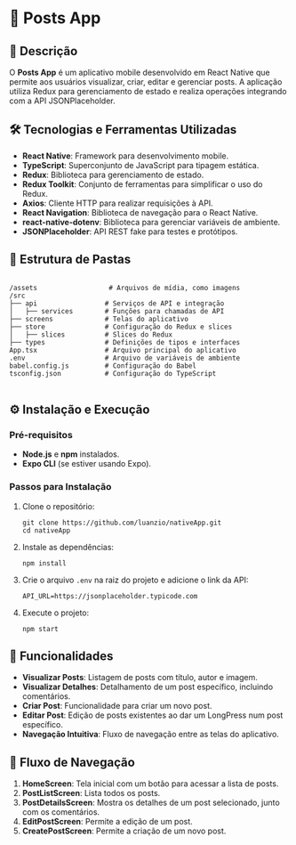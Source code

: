 <h1>🚀 Posts App</h1>

<h2>📝 Descrição</h2>
<p>
O <strong>Posts App</strong> é um aplicativo mobile desenvolvido em React Native que permite aos usuários visualizar, criar, editar e gerenciar posts. A aplicação utiliza Redux para gerenciamento de estado e realiza operações integrando com a API JSONPlaceholder.
</p>

<h2>🛠️ Tecnologias e Ferramentas Utilizadas</h2>
<ul>
  <li><strong>React Native</strong>: Framework para desenvolvimento mobile.</li>
  <li><strong>TypeScript</strong>: Superconjunto de JavaScript para tipagem estática.</li>
  <li><strong>Redux</strong>: Biblioteca para gerenciamento de estado.</li>
  <li><strong>Redux Toolkit</strong>: Conjunto de ferramentas para simplificar o uso do Redux.</li>
  <li><strong>Axios</strong>: Cliente HTTP para realizar requisições à API.</li>
  <li><strong>React Navigation</strong>: Biblioteca de navegação para o React Native.</li>
  <li><strong>react-native-dotenv</strong>: Biblioteca para gerenciar variáveis de ambiente.</li>
  <li><strong>JSONPlaceholder</strong>: API REST fake para testes e protótipos.</li>
</ul>

<h2>📂 Estrutura de Pastas</h2>
<pre>
<code>
/assets                  # Arquivos de mídia, como imagens
/src
├── api                 # Serviços de API e integração
│   ├── services        # Funções para chamadas de API
├── screens             # Telas do aplicativo
├── store               # Configuração do Redux e slices
│   ├── slices          # Slices do Redux
├── types               # Definições de tipos e interfaces
App.tsx                 # Arquivo principal do aplicativo
.env                    # Arquivo de variáveis de ambiente
babel.config.js         # Configuração do Babel
tsconfig.json           # Configuração do TypeScript
</code>
</pre>

<h2>⚙️ Instalação e Execução</h2>

<h3>Pré-requisitos</h3>
<ul>
  <li><strong>Node.js</strong> e <strong>npm</strong> instalados.</li>
  <li><strong>Expo CLI</strong> (se estiver usando Expo).</li>
</ul>

<h3>Passos para Instalação</h3>
<ol>
  <li>Clone o repositório:
    <pre><code>git clone https://github.com/luanzio/nativeApp.git
cd nativeApp</code></pre>
  </li>
  <li>Instale as dependências:
    <pre><code>npm install</code></pre>
  </li>
  <li>Crie o arquivo <code>.env</code> na raiz do projeto e adicione o link da API:
    <pre><code>API_URL=https://jsonplaceholder.typicode.com</code></pre>
  </li>
  <li>Execute o projeto:
    <pre><code>npm start</code></pre>
  </li>
</ol>

<h2>🧩 Funcionalidades</h2>
<ul>
  <li><strong>Visualizar Posts</strong>: Listagem de posts com título, autor e imagem.</li>
  <li><strong>Visualizar Detalhes</strong>: Detalhamento de um post específico, incluindo comentários.</li>
  <li><strong>Criar Post</strong>: Funcionalidade para criar um novo post.</li>
  <li><strong>Editar Post</strong>: Edição de posts existentes ao dar um LongPress num post específico.</li>
  <li><strong>Navegação Intuitiva</strong>: Fluxo de navegação entre as telas do aplicativo.</li>
</ul>

<h2>🔄 Fluxo de Navegação</h2>
<ol>
  <li><strong>HomeScreen</strong>: Tela inicial com um botão para acessar a lista de posts.</li>
  <li><strong>PostListScreen</strong>: Lista todos os posts.</li>
  <li><strong>PostDetailsScreen</strong>: Mostra os detalhes de um post selecionado, junto com os comentários.</li>
  <li><strong>EditPostScreen</strong>: Permite a edição de um post.</li>
  <li><strong>CreatePostScreen</strong>: Permite a criação de um novo post.</li>
</ol>
